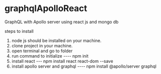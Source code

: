 # graphqlApolloReact
GraphQL with Apollo server using react js and mongo db

steps to install
1. node js should be installed on your machine.
2. clone project in your machine.
3. open terminal and go to folder
4. run command to initialize ---- npm init
5. install react --- npm install react react-dom --save
6. install apollo server and graphql ---- npm install @apollo/server graphql





